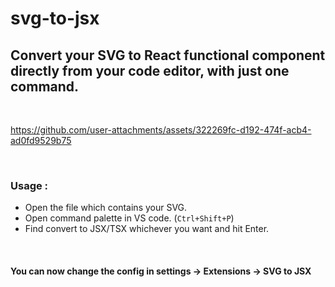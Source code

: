 # svg-to-jsx

## Convert your SVG to React functional component directly from your code editor, with just one command.

<br />

https://github.com/user-attachments/assets/322269fc-d192-474f-acb4-ad0fd9529b75

<br />

### Usage :

- Open the file which contains your SVG.
- Open command palette in VS code. (`Ctrl+Shift+P`)
- Find convert to JSX/TSX whichever you want and hit Enter.

<br />

#### You can now change the config in settings -> Extensions -> SVG to JSX
